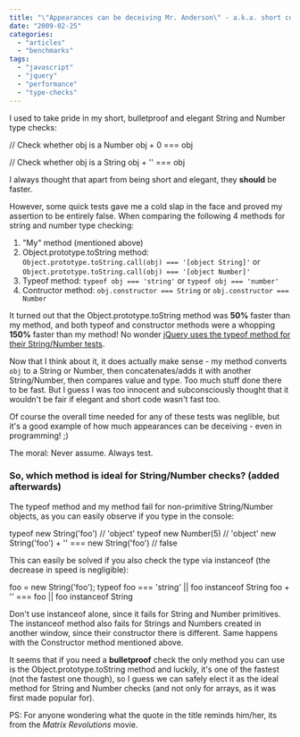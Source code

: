 ```yaml
---
title: "\"Appearances can be deceiving Mr. Anderson\" - a.k.a. short code is not always fast code"
date: "2009-02-25"
categories: 
  - "articles"
  - "benchmarks"
tags: 
  - "javascript"
  - "jquery"
  - "performance"
  - "type-checks"
---
```


I used to take pride in my short, bulletproof and elegant String and Number type checks:

// Check whether obj is a Number
obj + 0 === obj

// Check whether obj is a String
obj + '' === obj

I always thought that apart from being short and elegant, they **should** be faster.

However, some quick tests gave me a cold slap in the face and proved my assertion to be entirely false. When comparing the following 4 methods for string and number type checking:

1. "My" method (mentioned above)
2. Object.prototype.toString method: `Object.prototype.toString.call(obj) === '[object String]'` or `Object.prototype.toString.call(obj) === '[object Number]'`
3. Typeof method: `typeof obj === 'string'` or `typeof obj === 'number'`
4. Contructor method: `obj.constructor === String` or `obj.constructor === Number`

It turned out that the Object.prototype.toString method was **50%** faster than my method, and both typeof and constructor methods were a whopping **150%** faster than my method! No wonder [jQuery uses the typeof method for their String/Number tests](http://docs.jquery.com/JQuery_Core_Style_Guidelines).

Now that I think about it, it does actually make sense - my method converts `obj` to a String or Number, then concatenates/adds it with another String/Number, then compares value and type. Too much stuff done there to be fast. But I guess I was too innocent and subconsciously thought that it wouldn't be fair if elegant and short code wasn't fast too.

Of course the overall time needed for any of these tests was neglible, but it's a good example of how much appearances can be deceiving - even in programming! ;)

The moral: Never assume. Always test.

### So, which method is ideal for String/Number checks? (added afterwards)

The typeof method and my method fail for non-primitive String/Number objects, as you can easily observe if you type in the console:

typeof new String('foo') // 'object'
typeof new Number(5) // 'object'
new String('foo') + '' === new String('foo') // false

This can easily be solved if you also check the type via instanceof (the decrease in speed is negligible):

foo = new String('foo');
typeof foo === 'string' || foo instanceof String
foo + '' === foo || foo instanceof String

Don't use instanceof alone, since it fails for String and Number primitives. The instanceof method also fails for Strings and Numbers created in another window, since their constructor there is different. Same happens with the Constructor method mentioned above.

It seems that if you need a **bulletproof** check the only method you can use is the Object.prototype.toString method and luckily, it's one of the fastest (not the fastest one though), so I guess we can safely elect it as the ideal method for String and Number checks (and not only for arrays, as it was first made popular for).

PS: For anyone wondering what the quote in the title reminds him/her, its from the _Matrix Revolutions_ movie.
